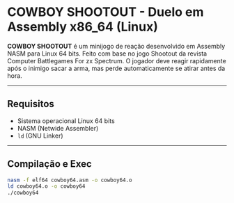 # COWBOY SHOOTOUT - Duelo em Assembly x86_64 (Linux)

**COWBOY SHOOTOUT** é um minijogo de reação desenvolvido em Assembly NASM para Linux 64 bits. Feito com base no jogo Shootout da revista Computer Battlegames For zx Spectrum. O jogador deve reagir rapidamente após o inimigo sacar a arma, mas perde automaticamente se atirar antes da hora.

---

## Requisitos

- Sistema operacional Linux 64 bits
- NASM (Netwide Assembler)
- `ld` (GNU Linker)

---

## Compilação e Exec

```bash
nasm -f elf64 cowboy64.asm -o cowboy64.o
ld cowboy64.o -o cowboy64
./cowboy64


